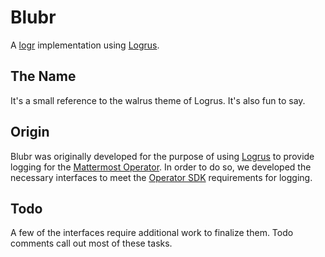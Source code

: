 Blubr
=====

A [logr](https://github.com/go-logr/logr) implementation using [Logrus](https://github.com/sirupsen/logrus).

The Name
--------

It's a small reference to the walrus theme of Logrus. It's also fun to say.


Origin
------

Blubr was originally developed for the purpose of using [Logrus](https://github.com/sirupsen/logrus) to provide logging for the [Mattermost Operator](https://github.com/mattermost/mattermost-operator). In order to do so, we developed the necessary interfaces to meet the [Operator SDK](https://github.com/operator-framework/operator-sdk/blob/master/doc/user/logging.md#operator-sdk-logging) requirements for logging.

Todo
----

A few of the interfaces require additional work to finalize them. Todo comments call out most of these tasks.